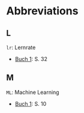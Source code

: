 # Abbreviations

## L

`lr`: Lernrate
* [Buch 1](./Buch1.md): S. 32

## M

`ML`: Machine Learning
* [Buch 1](./Buch1.md): S. 10
